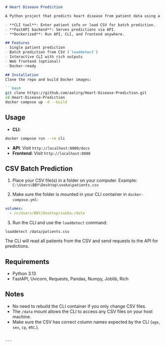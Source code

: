 
````markdown
# Heart Disease Prediction

A Python project that predicts heart disease from patient data using a machine learning model. Provides both:

- **CLI tool**: Enter patient info or load CSV for batch prediction.
- **FastAPI backend**: Serves predictions via API.
- **Dockerized**: Run API, CLI, and frontend anywhere.

## Features
- Single patient prediction
- Batch prediction from CSV (`loaddetect`)
- Interactive CLI with rich outputs
- Web frontend (optional)
- Docker-ready

## Installation
Clone the repo and build Docker images:

```bash
git clone https://github.com/aalzrg/Heart-Disease-Prediction.git
cd Heart-Disease-Prediction
docker compose up -d --build
````

## Usage

* **CLI**:

```bash
docker compose run --rm cli
```

* **API**: Visit `http://localhost:8000/docs`
* **Frontend**: Visit `http://localhost:8080`

## CSV Batch Prediction

1. Place your CSV file(s) in a folder on your computer.
   Example: `C:\Users\BBY\Desktop\sooka\patients.csv`

2. Make sure the folder is mounted in your CLI container in `docker-compose.yml`:

```yaml
volumes:
  - /c/Users/BBY/Desktop/sooka:/data
```

3. Run the CLI and use the `loaddetect` command:

```text
loaddetect /data/patients.csv
```

The CLI will read all patients from the CSV and send requests to the API for predictions.

## Requirements

* Python 3.13
* FastAPI, Uvicorn, Requests, Pandas, Numpy, Joblib, Rich

## Notes

* No need to rebuild the CLI container if you only change CSV files.
* The `/data` mount allows the CLI to access any CSV files on your host machine.
* Make sure the CSV has correct column names expected by the CLI (`age`, `sex`, `cp`, etc.).

```

---
